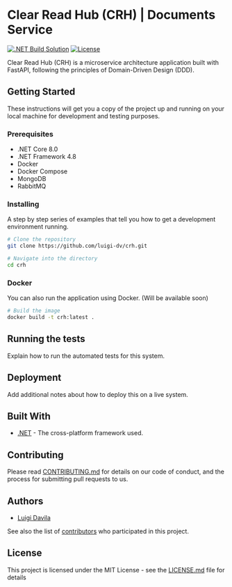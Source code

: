 # Clear Read Hub (CRH) | Documents Service
[![.NET Build Solution](https://github.com/luigi-dv/crh-documents-service/actions/workflows/build-solution.yml/badge.svg)](https://github.com/luigi-dv/crh-documents-service/actions/workflows/build-solution.yml)
[![License](https://black.readthedocs.io/en/stable/_static/license.svg)](https://github.com/luigi-dv/clear-read-hub)


Clear Read Hub (CRH) is a microservice architecture application built with FastAPI, following the principles of Domain-Driven Design (DDD).

## Getting Started

These instructions will get you a copy of the project up and running on your local machine for development and testing purposes.

### Prerequisites

- .NET Core 8.0
- .NET Framework 4.8
- Docker
- Docker Compose
- MongoDB
- RabbitMQ

### Installing

A step by step series of examples that tell you how to get a development environment running.

```bash
# Clone the repository
git clone https://github.com/luigi-dv/crh.git

# Navigate into the directory
cd crh
```

### Docker

You can also run the application using Docker. (Will be available soon)

```bash
# Build the image
docker build -t crh:latest .
 ```

## Running the tests

Explain how to run the automated tests for this system.

## Deployment

Add additional notes about how to deploy this on a live system.

## Built With

- [.NET](https://dotnet.microsoft.com) - The cross-platform framework used.

## Contributing

Please read [CONTRIBUTING.md](https://github.com/luigi-dv/crh/blob/main/CONTRIBUTING.md) for details on our code of conduct, and the process for submitting pull requests to us.

## Authors

- [Luigi Davila](https://github.com/luigi-dv)

See also the list of [contributors](https://github.com/luigi-dv/crh/contributors) who participated in this project.

## License

This project is licensed under the MIT License - see the [LICENSE.md](https://github.com/yourusername/crh/blob/main/LICENSE.md) file for details

